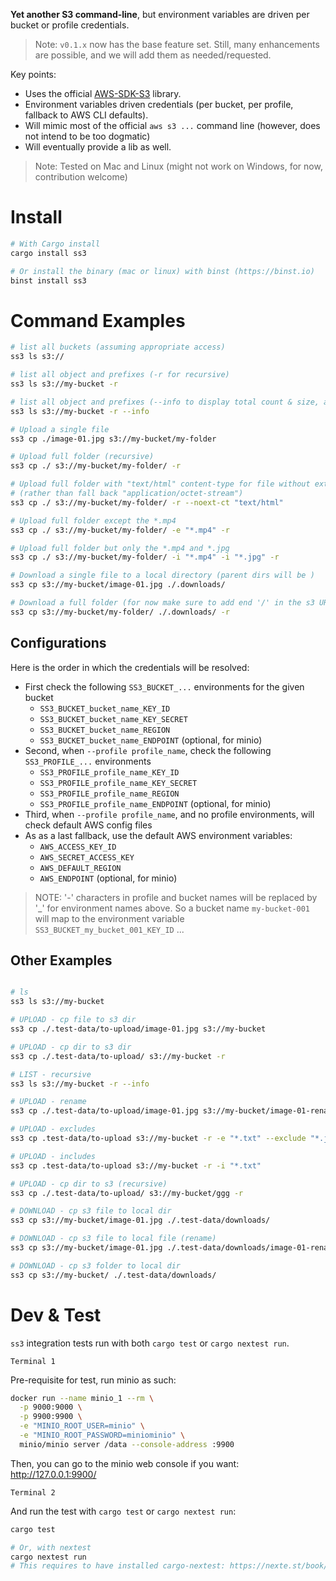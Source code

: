 **Yet another S3 command-line**, but environment variables are driven per bucket or profile credentials. 

> Note: `v0.1.x` now has the base feature set. Still, many enhancements are possible, and we will add them as needed/requested.

Key points:
- Uses the official [AWS-SDK-S3](https://crates.io/crates/aws-sdk-s3) library.
- Environment variables driven credentials (per bucket, per profile, fallback to AWS CLI defaults).
- Will mimic most of the official `aws s3 ...` command line (however, does not intend to be too dogmatic)
- Will eventually provide a lib as well. 

> Note: Tested on Mac and Linux (might not work on Windows, for now, contribution welcome)


# Install

```sh
# With Cargo install
cargo install ss3

# Or install the binary (mac or linux) with binst (https://binst.io)
binst install ss3
```

# Command Examples

```sh
# list all buckets (assuming appropriate access)
ss3 ls s3://

# list all object and prefixes (-r for recursive)
ss3 ls s3://my-bucket -r

# list all object and prefixes (--info to display total count & size, also per extensions)
ss3 ls s3://my-bucket -r --info

# Upload a single file
ss3 cp ./image-01.jpg s3://my-bucket/my-folder

# Upload full folder (recursive)
ss3 cp ./ s3://my-bucket/my-folder/ -r

# Upload full folder with "text/html" content-type for file without extension 
# (rather than fall back "application/octet-stream")
ss3 cp ./ s3://my-bucket/my-folder/ -r --noext-ct "text/html"

# Upload full folder except the *.mp4
ss3 cp ./ s3://my-bucket/my-folder/ -e "*.mp4" -r

# Upload full folder but only the *.mp4 and *.jpg
ss3 cp ./ s3://my-bucket/my-folder/ -i "*.mp4" -i "*.jpg" -r

# Download a single file to a local directory (parent dirs will be )
ss3 cp s3://my-bucket/image-01.jpg ./.downloads/

# Download a full folder (for now make sure to add end '/' in the s3 URL to distinguish from object)
ss3 cp s3://my-bucket/my-folder/ ./.downloads/ -r
```

## Configurations

Here is the order in which the credentials will be resolved:

- First check the following `SS3_BUCKET_...` environments for the given bucket
    - `SS3_BUCKET_bucket_name_KEY_ID`
    - `SS3_BUCKET_bucket_name_KEY_SECRET`
    - `SS3_BUCKET_bucket_name_REGION`  
    - `SS3_BUCKET_bucket_name_ENDPOINT` (optional, for minio)     
- Second, when `--profile profile_name`, check the following `SS3_PROFILE_...` environments
    - `SS3_PROFILE_profile_name_KEY_ID`
    - `SS3_PROFILE_profile_name_KEY_SECRET`
    - `SS3_PROFILE_profile_name_REGION`  
    - `SS3_PROFILE_profile_name_ENDPOINT` (optional, for minio) 
- Third, when `--profile profile_name`, and no profile environments, will check default AWS config files
- As as a last fallback, use the default AWS environment variables: 
    - `AWS_ACCESS_KEY_ID`
    - `AWS_SECRET_ACCESS_KEY`
    - `AWS_DEFAULT_REGION`
    - `AWS_ENDPOINT` (optional, for minio)

> NOTE: '-' characters in profile and bucket names will be replaced by '_' for environment names above. So a bucket name `my-bucket-001` will map to the environment variable `SS3_BUCKET_my_bucket_001_KEY_ID` ...

## Other Examples

```sh

# ls
ss3 ls s3://my-bucket

# UPLOAD - cp file to s3 dir
ss3 cp ./.test-data/to-upload/image-01.jpg s3://my-bucket

# UPLOAD - cp dir to s3 dir
ss3 cp ./.test-data/to-upload/ s3://my-bucket -r

# LIST - recursive
ss3 ls s3://my-bucket -r --info

# UPLOAD - rename
ss3 cp ./.test-data/to-upload/image-01.jpg s3://my-bucket/image-01-renamed.jpg

# UPLOAD - excludes
ss3 cp .test-data/to-upload s3://my-bucket -r -e "*.txt" --exclude "*.jpg"

# UPLOAD - includes
ss3 cp .test-data/to-upload s3://my-bucket -r -i "*.txt"

# UPLOAD - cp dir to s3 (recursive)
ss3 cp ./.test-data/to-upload/ s3://my-bucket/ggg -r

# DOWNLOAD - cp s3 file to local dir 
ss3 cp s3://my-bucket/image-01.jpg ./.test-data/downloads/

# DOWNLOAD - cp s3 file to local file (rename)
ss3 cp s3://my-bucket/image-01.jpg ./.test-data/downloads/image-01-rename.jpg

# DOWNLOAD - cp s3 folder to local dir
ss3 cp s3://my-bucket/ ./.test-data/downloads/
```


# Dev & Test

`ss3` integration tests run with both `cargo test` or `cargo nextest run`. 

`Terminal 1`

Pre-requisite for test, run minio as such: 

```sh
docker run --name minio_1 --rm \
  -p 9000:9000 \
  -p 9900:9900 \
  -e "MINIO_ROOT_USER=minio" \
  -e "MINIO_ROOT_PASSWORD=miniominio" \
  minio/minio server /data --console-address :9900
```

Then, you can go to the minio web console if you want: http://127.0.0.1:9900/



`Terminal 2`

And run the test with `cargo test` or `cargo nextest run`: 
```sh
cargo test

# Or, with nextest
cargo nextest run
# This requires to have installed cargo-nextest: https://nexte.st/book/installation.html
```